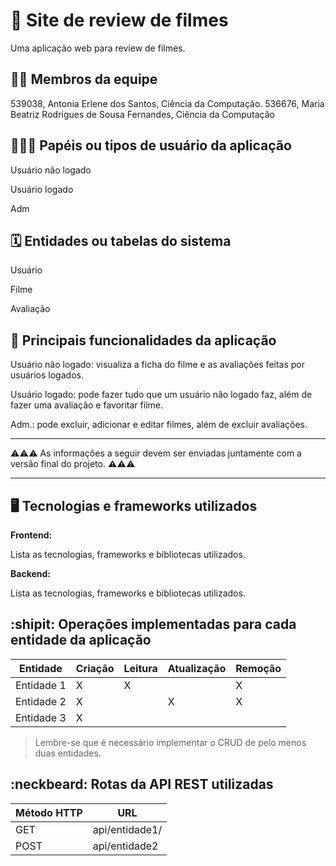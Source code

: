 # :checkered_flag: Site de review de filmes

Uma aplicação web para review de filmes.

## :technologist: Membros da equipe

539038, Antonia Erlene dos Santos, Ciência da Computação.
536676, Maria Beatriz Rodrigues de Sousa Fernandes, Ciência da Computação 

## :people_holding_hands: Papéis ou tipos de usuário da aplicação
Usuário não logado

Usuário logado

Adm

## :spiral_calendar: Entidades ou tabelas do sistema

Usuário

Filme

Avaliação


## :triangular_flag_on_post:	 Principais funcionalidades da aplicação

Usuário não logado: visualiza a ficha do filme e as avaliações feitas por usuários logados.

Usuário logado: pode fazer tudo que um usuário não logado faz, além de fazer uma avaliação e favoritar filme.

Adm.: pode excluir, adicionar e editar filmes, além de excluir avaliações.

----

:warning::warning::warning: As informações a seguir devem ser enviadas juntamente com a versão final do projeto. :warning::warning::warning:


----

## :desktop_computer: Tecnologias e frameworks utilizados

**Frontend:**

Lista as tecnologias, frameworks e bibliotecas utilizados.

**Backend:**

Lista as tecnologias, frameworks e bibliotecas utilizados.


## :shipit: Operações implementadas para cada entidade da aplicação


| Entidade| Criação | Leitura | Atualização | Remoção |
| --- | --- | --- | --- | --- |
| Entidade 1 | X |  X  |  | X |
| Entidade 2 | X |    |  X | X |
| Entidade 3 | X |    |  |  |

> Lembre-se que é necessário implementar o CRUD de pelo menos duas entidades.

## :neckbeard: Rotas da API REST utilizadas

| Método HTTP | URL |
| --- | --- |
| GET | api/entidade1/|
| POST | api/entidade2 |
